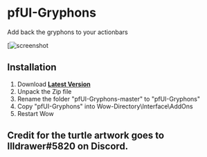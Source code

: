 # pfUI-Gryphons
 Add back the gryphons to your actionbars


[![screenshot](https://i.imgur.com/z7pqfNw.jpeg)

## Installation
1. Download **[Latest Version](https://github.com/mrrosh/pfUI-Gryphons/archive/refs/heads/master.zip)**
2. Unpack the Zip file
3. Rename the folder "pfUI-Gryphons-master" to "pfUI-Gryphons"
4. Copy "pfUI-Gryphons" into Wow-Directory\Interface\AddOns
5. Restart Wow

## Credit for the turtle artwork goes to Illdrawer#5820 on Discord.
